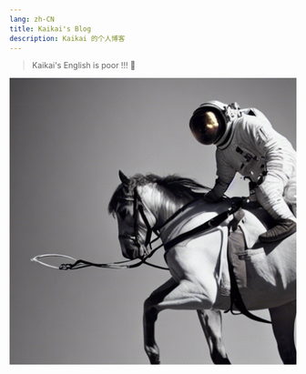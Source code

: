 ```yaml
---
lang: zh-CN
title: Kaikai's Blog
description: Kaikai 的个人博客
---
```


> Kaikai's English is poor !!! :exploding_head:	

![Logo](/images/hello_world.png)